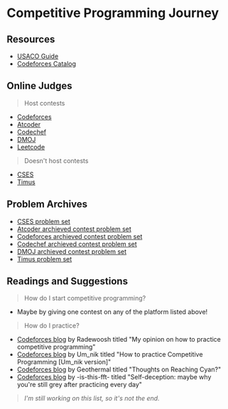 # Competitive Programming Journey

## Resources

-   [USACO Guide](https://usaco.guide)
-   [Codeforces Catalog](https://codeforces.com/catalog)

## Online Judges

> Host contests

-   [Codeforces](https://codeforces.com)
-   [Atcoder](https://atcoder.jp)
-   [Codechef](https://www.codechef.com)
-   [DMOJ](https://dmoj.ca)
-   [Leetcode](https://leetcode.com)

> Doesn't host contests

-   [CSES](https://cses.fi/problemset/list)
-   [Timus](https://acm.timus.ru)

## Problem Archives

-   [CSES problem set](https://cses.fi/problemset/list)
-   [Atcoder archieved contest problem set](https://kenkoooo.com/atcoder#/table)
-   [Codeforces archieved contest problem set](https://codeforces.com/problemset)
-   [Codechef archieved contest problem set](https://www.codechef.com/practice)
-   [DMOJ archieved contest problem set](https://dmoj.ca/problems)
-   [Timus problem set](https://acm.timus.ru/problemset.aspx)

## Readings and Suggestions

> How do I start competitive programming?

-   Maybe by giving one contest on any of the platform listed above!

> How do I practice?

-   [Codeforces blog](<(https://codeforces.com/blog/entry/91114)>) by Radewoosh titled "My opinion on how to practice competitive programming"
-   [Codeforces blog](https://codeforces.com/blog/entry/98806) by Um_nik titled "How to practice Competitive Programming [Um_nik version]"
-   [Codeforces blog](https://codeforces.com/blog/entry/101561) by Geothermal titled "Thoughts on Reaching Cyan?"
-   [Codeforces blog](https://codeforces.com/blog/entry/98621) by -is-this-fft- titled "Self-deception: maybe why you're still grey after practicing every day"

> _I'm still working on this list, so it's not the end._

